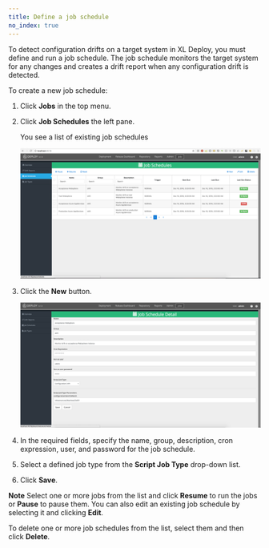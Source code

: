 ```yaml
---
title: Define a job schedule
no_index: true
---
```


To detect configuration drifts on a target system in XL Deploy, you must define and run a job schedule. The job schedule monitors the target system for any changes and creates a drift report when any configuration drift is detected.

To create a new job schedule:

1. Click **Jobs** in the top menu.
1. Click **Job Schedules** the left pane.

    You see a list of existing job schedules

    ![Job Schedules](/images/job-schedule.png)

1. Click the **New** button.

    ![Job Schedule Detail](/images/job-schedule-detail.png)

1. In the required fields, specify the name, group, description, cron expression, user, and password for the job schedule.
1. Select a defined job type from the **Script Job Type** drop-down list.
1. Click **Save**.

**Note** Select one or more jobs from the list and click **Resume** to run the jobs or **Pause** to pause them. You can also edit an existing job schedule by selecting it and clicking **Edit**.

To delete one or more job schedules from the list, select them and then click **Delete**.
